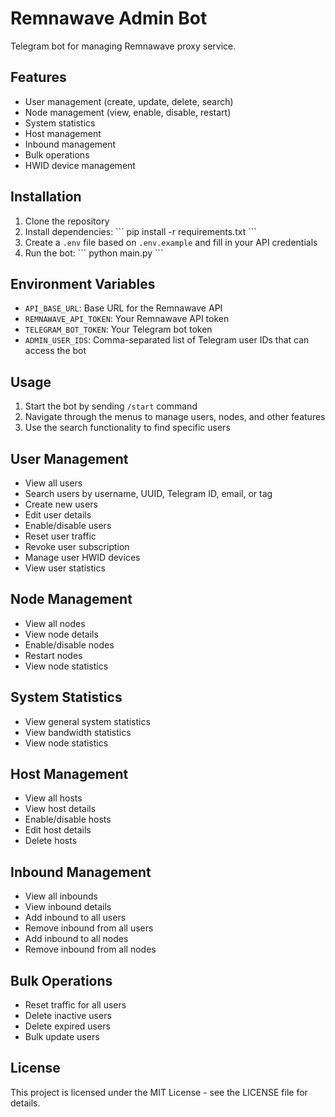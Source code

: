 # Remnawave Admin Bot

Telegram bot for managing Remnawave proxy service.

## Features

- User management (create, update, delete, search)
- Node management (view, enable, disable, restart)
- System statistics
- Host management
- Inbound management
- Bulk operations
- HWID device management

## Installation

1. Clone the repository
2. Install dependencies:
   \`\`\`
   pip install -r requirements.txt
   \`\`\`
3. Create a `.env` file based on `.env.example` and fill in your API credentials
4. Run the bot:
   \`\`\`
   python main.py
   \`\`\`

## Environment Variables

- `API_BASE_URL`: Base URL for the Remnawave API
- `REMNAWAVE_API_TOKEN`: Your Remnawave API token
- `TELEGRAM_BOT_TOKEN`: Your Telegram bot token
- `ADMIN_USER_IDS`: Comma-separated list of Telegram user IDs that can access the bot

## Usage

1. Start the bot by sending `/start` command
2. Navigate through the menus to manage users, nodes, and other features
3. Use the search functionality to find specific users

## User Management

- View all users
- Search users by username, UUID, Telegram ID, email, or tag
- Create new users
- Edit user details
- Enable/disable users
- Reset user traffic
- Revoke user subscription
- Manage user HWID devices
- View user statistics

## Node Management

- View all nodes
- View node details
- Enable/disable nodes
- Restart nodes
- View node statistics

## System Statistics

- View general system statistics
- View bandwidth statistics
- View node statistics

## Host Management

- View all hosts
- View host details
- Enable/disable hosts
- Edit host details
- Delete hosts

## Inbound Management

- View all inbounds
- View inbound details
- Add inbound to all users
- Remove inbound from all users
- Add inbound to all nodes
- Remove inbound from all nodes

## Bulk Operations

- Reset traffic for all users
- Delete inactive users
- Delete expired users
- Bulk update users

## License

This project is licensed under the MIT License - see the LICENSE file for details.
